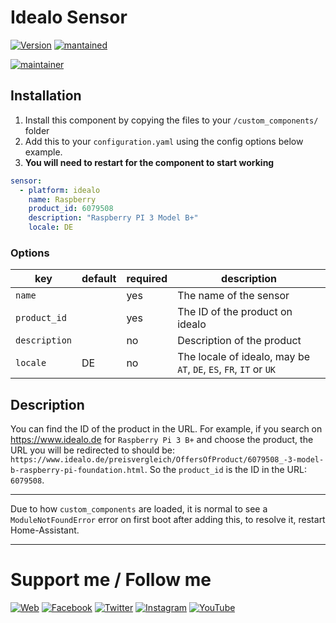 # Idealo Sensor

[![Version](https://img.shields.io/badge/version-0.0.1-green.svg?style=for-the-badge)](#) [![mantained](https://img.shields.io/maintenance/yes/2018.svg?style=for-the-badge)](#)

[![maintainer](https://img.shields.io/badge/maintainer-Goran%20Zunic%20%40panbachi-blue.svg?style=for-the-badge)](https://www.panbachi.de)

## Installation
1. Install this component by copying the files to your `/custom_components/` folder
2. Add this to your `configuration.yaml` using the config options below example.
3. **You will need to restart for the component to start working**

```yaml
sensor:
  - platform: idealo
    name: Raspberry
    product_id: 6079508
    description: "Raspberry PI 3 Model B+"
    locale: DE
```

### Options
| key           | default | required | description
|---------------|---------|----------|---
| `name`        |         | yes      | The name of the sensor
| `product_id`  |         | yes      | The ID of the product on idealo
| `description` |         | no       | Description of the product
| `locale`      | DE      | no       | The locale of idealo, may be `AT`, `DE`, `ES`, `FR`, `IT` or `UK` 

## Description
You can find the ID of the product in the URL. For example, if you search on https://www.idealo.de for 
`Raspberry Pi 3 B+` and choose the product, the URL you will be redirected to should be: 
`https://www.idealo.de/preisvergleich/OffersOfProduct/6079508_-3-model-b-raspberry-pi-foundation.html`. So the 
`product_id` is the ID in the URL: `6079508`.   

***

Due to how `custom_components` are loaded, it is normal to see a `ModuleNotFoundError` error on first boot after adding 
this, to resolve it, restart Home-Assistant.

***

# Support me / Follow me
[![Web](https://img.shields.io/badge/www-panbachi.de-blue.svg?style=flat-square&colorB=3d72a8&colorA=333333)](https://www.panbachi.de)
[![Facebook](https://img.shields.io/badge/-%40panbachi.de-blue.svg?style=flat-square&logo=facebook&colorB=3B5998&colorA=eee)](https://www.facebook.com/panbachi.de/)
[![Twitter](https://img.shields.io/badge/-%40panbachi-blue.svg?style=flat-square&logo=twitter&colorB=1DA1F2&colorA=eee)](https://twitter.com/panbachi)
[![Instagram](https://img.shields.io/badge/-%40panbachi.de-blue.svg?style=flat-square&logo=instagram&colorB=E4405F&colorA=eee)](http://instagram.com/panbachi.de)
[![YouTube](https://img.shields.io/badge/-%40panbachi-blue.svg?style=flat-square&logo=youtube&colorB=FF0000&colorA=eee)](https://www.youtube.com/channel/UCO7f2L7ZsDCpOtRfKnPqNow)